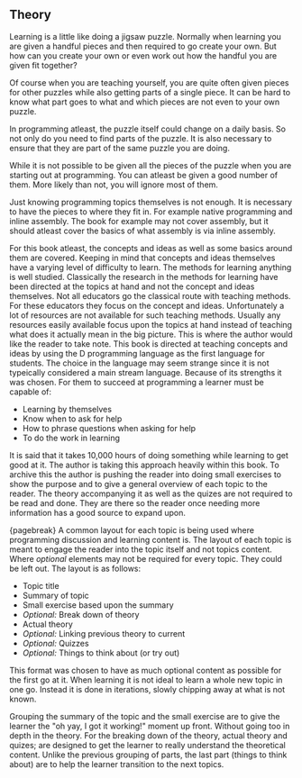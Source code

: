 ## Theory
Learning is a little like doing a jigsaw puzzle. Normally when learning you are given a handful pieces and then required to go create your own. But how can you create your own or even work out how the handful you are given fit together?

Of course when you are teaching yourself, you are quite often given pieces for other puzzles while also getting parts of a single piece. It can be hard to know what part goes to what and which pieces are not even to your own puzzle.

In programming atleast, the puzzle itself could change on a daily basis. So not only do you need to find parts of the puzzle. It is also necessary to ensure that they are part of the same puzzle you are doing.

While it is not possible to be given all the pieces of the puzzle when you are starting out at programming. You can atleast be given a good number of them. More likely than not, you will ignore most of them.

Just knowing programming topics themselves is not enough. It is necessary to have the pieces to where they fit in. For example native programming and inline assembly. The book for example may not cover assembly, but it should atleast cover the basics of what assembly is via inline assembly.

For this book atleast, the concepts and ideas as well as some basics around them are covered. Keeping in mind that concepts and ideas themselves have a varying level of difficulty to learn. The methods for learning anything is well studied. Classically the research in the methods for learning have been directed at the topics at hand and not the concept and ideas themselves. Not all educators go the classical route with teaching methods. For these educators they focus on the concept and ideas. Unfortunately a lot of resources are not available for such teaching methods. Usually any resources easily available focus upon the topics at hand instead of teaching what does it actually mean in the big picture.
This is where the author would like the reader to take note. This book is directed at teaching concepts and ideas by using the D programming language as the first language for students. The choice in the language may seem strange since it is not typeically considered a main stream language. Because of its strengths it was chosen.
For them to succeed at programming a learner must be capable of:

- Learning by themselves
- Know when to ask for help
- How to phrase questions when asking for help
- To do the work in learning

It is said that it takes 10,000 hours of doing something while learning to get good at it. The author is taking this approach heavily within this book.
To archive this the author is pushing the reader into doing small exercises to show the purpose and to give a general overview of each topic to the reader. The theory accompanying it as well as the quizes are not required to be read and done. They are there so the reader once needing more information has a good source to expand upon.

{pagebreak}
A common layout for each topic is being used where programming discussion and learning content is. The layout of each topic is meant to engage the reader into the topic itself and not topics content. Where *optional* elements may not be required for every topic. They could be left out. The layout is as follows:

- Topic title
- Summary of topic
- Small exercise based upon the summary
- *Optional:* Break down of theory
- Actual theory
- *Optional:* Linking previous theory to current
- *Optional:* Quizzes
- *Optional:* Things to think about (or try out)

This format was chosen to have as much optional content as possible for the first go at it. When learning it is not ideal to learn a whole new topic in one go. Instead it is done in iterations, slowly chipping away at what is not known.

Grouping the summary of the topic and the small exercise are to give the learner the "oh yay, I got it working!" moment up front. Without going too in depth in the theory.
For the breaking down of the theory, actual theory and quizes; are designed to get the learner to really understand the theoretical content.
Unlike the previous grouping of parts, the last part (things to think about) are to help the learner transition to the next topics.

